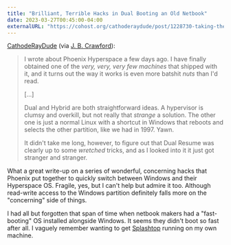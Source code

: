 ```yaml
---
title: "Brilliant, Terrible Hacks in Dual Booting an Old Netbook"
date: 2023-03-27T00:45:00-04:00
externalURL: "https://cohost.org/cathoderaydude/post/1228730-taking-the-deepest-p"
---
```


[CathodeRayDude](https://cohost.org/cathoderaydude/post/1228730-taking-the-deepest-p) (via [J. B. Crawford](https://cohost.org/jbcrawford/post/1234140-work-docs)):

> I wrote about Phoenix Hyperspace a few days ago. I have finally obtained one of the _very, very, very few machines_ that shipped with it, and it turns out the way it works is even more batshit _nuts_ than I'd read.
>
> [...]
>
> Dual and Hybrid are both straightforward ideas. A hypervisor is clumsy and overkill, but not really that _strange_ a solution. The other one is just a normal Linux with a shortcut in Windows that reboots and selects the other partition, like we had in 1997. Yawn.
>
> It didn't take me long, however, to figure out that Dual Resume was clearly up to some _wretched_ tricks, and as I looked into it it just got stranger and stranger.

What a great write-up on a series of wonderful, concerning hacks that Phoenix put together to quickly switch between Windows and their Hyperspace OS. Fragile, yes, but I can't help but admire it too. Although read-write access to the Windows partition definitely falls more on the "concerning" side of things.

I had all but forgotten that span of time when netbook makers had a "fast-booting" OS installed alongside Windows. It seems they didn't boot so fast after all. I vaguely remember wanting to get [Splashtop](https://www.phoronix.com/review/869) running on my own machine.


